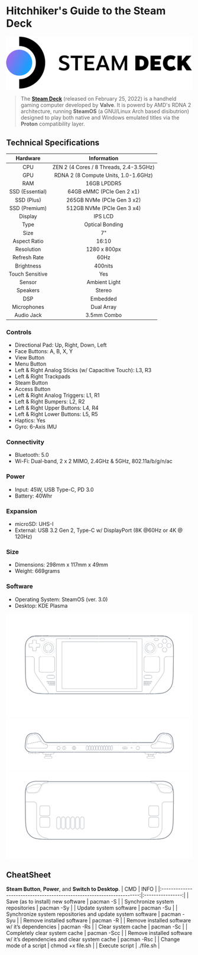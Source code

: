 # Hitchhiker's Guide to the Steam Deck

![logo](https://github.com/mrv-id/steamdeck/blob/main/logo.png)

> The **[Steam Deck](https://www.steamdeck.com/en/)** (released on February 25, 2022) is a handheld gaming computer developed by **Valve**. It is powerd by AMD's RDNA 2 architecture, running **SteamOS** (a GNU/Linux Arch based disibutrion) designed to play both native and Windows emulated titles via the **Proton** compatibility layer.

## Technical Specifications

| Hardware        | Information                             |
|:---------------:|:---------------------------------------:|
| CPU             | ZEN 2 (4 Cores / 8 Threads, 2.4-3.5GHz) |
| GPU             | RDNA 2 (8 Compute Units, 1.0-1.6GHz)    |
| RAM             | 16GB LPDDR5                             |
| SSD (Essential) | 64GB eMMC (PCIe Gen 2 x1)               |
| SSD (Plus)      | 265GB NVMe (PCIe Gen 3 x2)              |
| SSD (Premium)   | 512GB NVMe (PCIe Gen 3 x4)              |
| Display         | IPS LCD                                 |
| Type            | Optical Bonding                         |
| Size            | 7"                                      |
| Aspect Ratio    | 16:10                                   |
| Resolution      | 1280 x 800px                            |
| Refresh Rate    | 60Hz                                    |
| Brightness      | 400nits                                 |
| Touch Sensitive | Yes                                     |
| Sensor          | Ambient Light                           |
| Speakers        | Stereo                                  |
| DSP             | Embedded                                |
| Microphones     | Dual Array                              |
| Audio Jack      | 3.5mm Combo                             |

### Controls
+ Directional Pad: Up, Right, Down, Left
+ Face Buttons: A, B, X, Y
+ View Button
+ Menu Button
+ Left & Right Analog Sticks (w/ Capacitive Touch): L3, R3
+ Left & Right Trackpads
+ Steam Button
+ Access Button
+ Left & Right Analog Triggers: L1, R1
+ Left & Right Bumpers: L2, R2
+ Left & Right Upper Buttons: L4, R4
+ Left & Right Lower Buttons: L5, R5
+ Haptics: Yes
+ Gyro: 6-Axis IMU

### Connectivity
+ Bluetooth: 5.0
+ Wi-Fi: Dual-band, 2 x 2 MIMO, 2.4GHz & 5GHz, 802.11a/b/g/n/ac

### Power
+ Input: 45W, USB Type-C, PD 3.0
+ Battery: 40Whr

### Expansion
+ microSD: UHS-I
+ External: USB 3.2 Gen 2, Type-C w/ DisplayPort (8K @60Hz or 4K @ 120Hz)

### Size
+ Dimensions: 298mm x 117mm x 49mm
+ Weight: 669grams

### Software
+ Operating System: SteamOS (ver. 3.0)
+ Desktop: KDE Plasma

![tech specs 1](https://github.com/mrv-id/steamdeck/blob/main/tech-specs-1.png)
![tech specs 2](https://github.com/mrv-id/steamdeck/blob/main/tech-specs-2.png)
![tech specs 3](https://github.com/mrv-id/steamdeck/blob/main/tech-specs-3.png)

## CheatSheet
**Steam Button**, **Power**, and **Switch to Desktop**.
| CMD                                                                   | INFO             |
|:---------------------------------------------------------------------:|:----------------:|
| Save (as to install) new software                                     | pacman -S        |
| Synchronize system repositories                                       | pacman -Sy       |
| Update system software                                                | pacman -Su       |
| Synchronize system repositories and update system software            | pacman -Syu      |
| Remove installed software                                             | pacman -R        |
| Remove installed software w/ it’s dependencies                        | pacman -Rs       |
| Clear system cache                                                    | pacman -Sc       |
| Completely clear system cache                                         | pacman -Scc      |
| Remove installed software w/ it’s dependencies and clear system cache | pacman -Rsc      |
| Change mode of a script                                               | chmod +x file.sh |
| Execute script                                                        | ./file.sh        |
